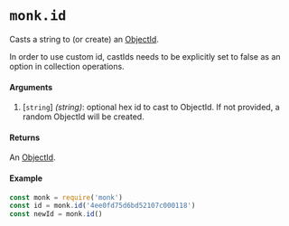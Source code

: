 # `monk.id`

Casts a string to (or create) an [ObjectId](https://docs.mongodb.com/manual/reference/method/ObjectId/).

In order to use custom id, castIds needs to be explicitly set to false as an option in collection operations.

#### Arguments

1. [`string`] *(string)*: optional hex id to cast to ObjectId. If not provided, a random ObjectId will be created.

#### Returns

An [ObjectId](https://docs.mongodb.com/manual/reference/method/ObjectId/).

#### Example

```js
const monk = require('monk')
const id = monk.id('4ee0fd75d6bd52107c000118')
const newId = monk.id()
```
